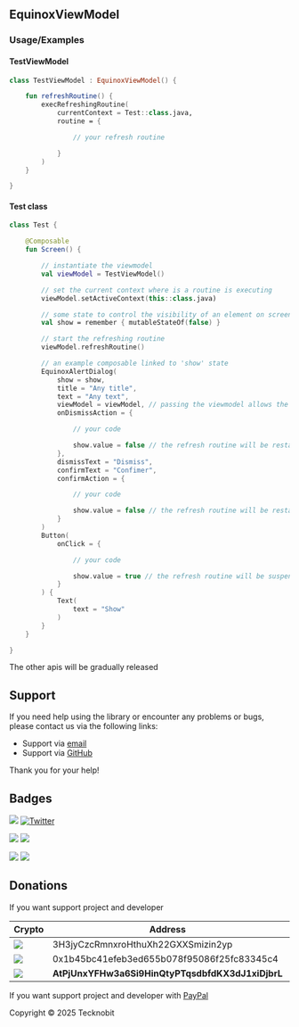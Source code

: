 ## EquinoxViewModel

### Usage/Examples

#### TestViewModel

```kotlin
class TestViewModel : EquinoxViewModel() {

    fun refreshRoutine() {
        execRefreshingRoutine(
            currentContext = Test::class.java,
            routine = {

                // your refresh routine

            }
        )
    }

}
```

#### Test class

```kotlin
class Test {

    @Composable
    fun Screen() {

        // instantiate the viewmodel
        val viewModel = TestViewModel()

        // set the current context where is a routine is executing
        viewModel.setActiveContext(this::class.java)

        // some state to control the visibility of an element on screen
        val show = remember { mutableStateOf(false) }

        // start the refreshing routine
        viewModel.refreshRoutine()

        // an example composable linked to 'show' state
        EquinoxAlertDialog(
            show = show,
            title = "Any title",
            text = "Any text",
            viewModel = viewModel, // passing the viewmodel allows the component to automatically suspend or restart the refresher
            onDismissAction = {

                // your code

                show.value = false // the refresh routine will be restated
            },
            dismissText = "Dismiss",
            confirmText = "Confimer",
            confirmAction = {

                // your code

                show.value = false // the refresh routine will be restated
            }
        )
        Button(
            onClick = {

                // your code

                show.value = true // the refresh routine will be suspended
            }
        ) {
            Text(
                text = "Show"
            )
        }
    }

}
```

The other apis will be gradually released



## Support

If you need help using the library or encounter any problems or bugs, please contact us via the following links:

- Support via <a href="mailto:infotecknobitcompany@gmail.com">email</a>
- Support via <a href="https://github.com/N7ghtm4r3/Equinox/issues/new">GitHub</a>

Thank you for your help!

## Badges

[![](https://img.shields.io/badge/Google_Play-414141?style=for-the-badge&logo=google-play&logoColor=white)](https://play.google.com/store/apps/developer?id=Tecknobit)
[![Twitter](https://img.shields.io/badge/Twitter-1DA1F2?style=for-the-badge&logo=twitter&logoColor=white)](https://twitter.com/tecknobit)

[![](https://img.shields.io/badge/Spring_Boot-F2F4F9?style=for-the-badge&logo=spring-boot)](https://spring.io/projects/spring-boot)
[![](https://img.shields.io/badge/Jetpack%2Compose-4285F4.svg?style=for-the-badge&logo=Jetpack-Compose&logoColor=white)](https://www.jetbrains.com/lp/compose-multiplatform/)

[![](https://img.shields.io/badge/Java-ED8B00?style=for-the-badge&logo=java&logoColor=white)](https://www.oracle.com/java/)
[![](https://img.shields.io/badge/Kotlin-B125EA?style=for-the-badge&logo=kotlin&logoColor=white)](https://kotlinlang.org/)

## Donations

If you want support project and developer

| Crypto                                                                                              | Address                                          | Network  |
|-----------------------------------------------------------------------------------------------------|--------------------------------------------------|----------|
| ![](https://img.shields.io/badge/Bitcoin-000000?style=for-the-badge&logo=bitcoin&logoColor=white)   | 3H3jyCzcRmnxroHthuXh22GXXSmizin2yp               | Bitcoin  |
| ![](https://img.shields.io/badge/Ethereum-3C3C3D?style=for-the-badge&logo=Ethereum&logoColor=white) | 0x1b45bc41efeb3ed655b078f95086f25fc83345c4       | Ethereum |
| ![](https://img.shields.io/badge/Solana-000?style=for-the-badge&logo=Solana&logoColor=9945FF)       | **AtPjUnxYFHw3a6Si9HinQtyPTqsdbfdKX3dJ1xiDjbrL** | Solana   |

If you want support project and developer
with <a href="https://www.paypal.com/donate/?hosted_button_id=5QMN5UQH7LDT4">PayPal</a>

Copyright © 2025 Tecknobit

